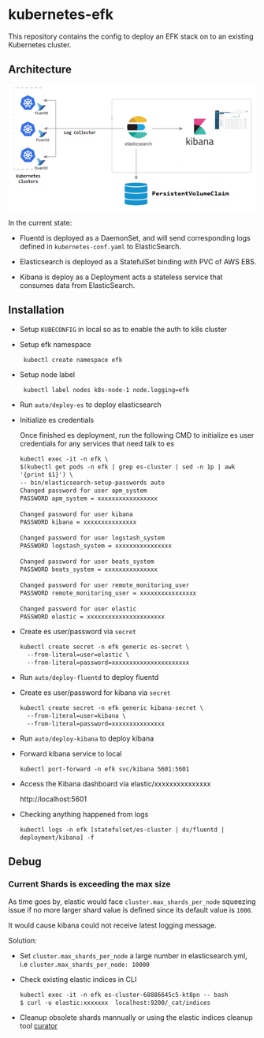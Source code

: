 
# kubernetes-efk

This repository contains the config to deploy an EFK stack on to an existing Kubernetes cluster. 

## Architecture

![efk stack](./docs/efk-stack.png)

In the current state:

- Fluentd is deployed as a DaemonSet, and will send corresponding logs defined in `kubernetes-conf.yaml` to ElasticSearch.

- Elasticsearch is deployed as a StatefulSet binding with PVC of AWS EBS.

- Kibana is deploy as a Deployment acts a stateless service that consumes data from ElasticSearch.

## Installation

- Setup `KUBECONFIG` in local so as to enable the auth to k8s cluster

- Setup efk namespace

  ```
   kubectl create namespace efk
  ```

- Setup node label

  ```
   kubectl label nodes k8s-node-1 node.logging=efk
  ```

- Run `auto/deploy-es` to deploy elasticsearch

- Initialize es credentials

  Once finished es deployment, run the following CMD to initialize es user credentials for any services that need talk to es

  ```
  kubectl exec -it -n efk \
  $(kubectl get pods -n efk | grep es-cluster | sed -n 1p | awk '{print $1}') \
  -- bin/elasticsearch-setup-passwords auto
  Changed password for user apm_system
  PASSWORD apm_system = xxxxxxxxxxxxxxxxx

  Changed password for user kibana
  PASSWORD kibana = xxxxxxxxxxxxxxx

  Changed password for user logstash_system
  PASSWORD logstash_system = xxxxxxxxxxxxxxxx

  Changed password for user beats_system
  PASSWORD beats_system = xxxxxxxxxxxxxxx

  Changed password for user remote_monitoring_user
  PASSWORD remote_monitoring_user = xxxxxxxxxxxxxxxx

  Changed password for user elastic
  PASSWORD elastic = xxxxxxxxxxxxxxxxxxxxxx
  ```

- Create es user/password via `secret`

  ```
  kubectl create secret -n efk generic es-secret \
    --from-literal=user=elastic \
    --from-literal=password=xxxxxxxxxxxxxxxxxxxxxx
  ```

- Run `auto/deploy-fluentd` to deploy fluentd

- Create es user/password for kibana via `secret`

  ```
  kubectl create secret -n efk generic kibana-secret \
    --from-literal=user=kibana \
    --from-literal=password=xxxxxxxxxxxxxxx
  ```

- Run `auto/deploy-kibana` to deploy kibana


- Forward kibana service to local

  ```
  kubectl port-forward -n efk svc/kibana 5601:5601
  ```

- Access the Kibana dashboard via elastic/xxxxxxxxxxxxxxx

  http://localhost:5601

- Checking anything happened from logs

  ```
  kubectl logs -n efk [statefulset/es-cluster | ds/fluentd | deployment/kibana] -f
  ```

## Debug

### Current Shards is exceeding the max size

As time goes by, elastic would face `cluster.max_shards_per_node` squeezing issue if no more larger shard value is defined since its default value is `1000`.

It would cause kibana could not receive latest logging message.

Solution:

- Set `cluster.max_shards_per_node` a large number in elasticsearch.yml, i.e `cluster.max_shards_per_node: 10000`

- Check existing elastic indices in CLI
    ```
    kubectl exec -it -n efk es-cluster-68886645c5-kt8pn -- bash
    $ curl -u elastic:xxxxxxx  localhost:9200/_cat/indices
    ```

- Cleanup obsolete shards mannually or using the elastic indices cleanup tool [curator](https://github.com/elastic/curator)
